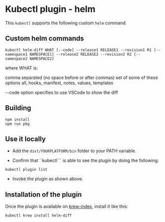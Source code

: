 # Kubectl plugin - helm

This ```kubectl``` supports the following custom ```helm``` command.

## Custom helm commands

```
kubectl helm-diff WHAT [--code] --release1 RELEASE1 --revision1 R1 [--namespace1 NAMESPACE1] --release2 RELEASE2 --revision2 R2 [--namespace2 NAMESPACE2]
```

where WHAT is:

comma separated (no space before or after commas) set of some of these options all, hooks, manifest, notes, values, templates

--code option specifies to use VSCode to show the diff

## Building

```
npm install
npm run pkg
```

## Use it locally

- Add the ```dist/YOURPLATFORM/bin``` folder to your PATH variable.

- Confirm that ``kubectl``` is able to see the plugin by doing the following:

```
kubectl plugin list
```

- Invoke the plugin as shown above.


## Installation of the plugin

Once the plugin is available on [krew-index](), install it like this:

```
kubectl krew install helm-diff
```
